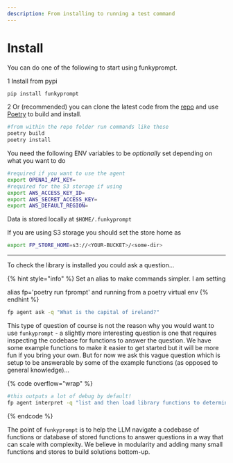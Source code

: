 ```yaml
---
description: From installing to running a test command
---
```


# Install

You can do one of the following to start using funkyprompt.

1 Install from pypi

```bash
pip install funkyprompt
```

2 Or (recommended) you can clone the latest code from the [repo](https://github.com/mr-saoirse/funkyprompt) and use [Poetry](https://python-poetry.org/) to build and install.&#x20;

```bash
#from within the repo folder run commands like these
poetry build
poetry install
```

You need the following ENV variables to be _optionally_ set depending on what you want to do

```bash
#required if you want to use the agent
export OPENAI_API_KEY=
#required for the S3 storage if using
export AWS_ACCESS_KEY_ID=
export AWS_SECRET_ACCESS_KEY= 
export AWS_DEFAULT_REGION=
```

Data is stored locally at `$HOME/.funkyprompt`&#x20;

If you are using S3 storage you should set the store home as

```bash
export FP_STORE_HOME=s3://<YOUR-BUCKET>/<some-dir>
```

***

To check the library is installed you could ask a question...

{% hint style="info" %}
Set an alias to make commands simpler. I am setting&#x20;

alias fp='poetry run fprompt' and running from a poetry virtual env
{% endhint %}

```bash
fp agent ask -q "What is the capital of ireland?"
```

This type of question of course is not the reason why you would want to use `funkyprompt` - a slightly more interesting question is one that requires inspecting the codebase for functions to answer the question. We have some example functions to make it easier to get started but it will be more fun if you bring your own. But for now we ask this vague question which is setup to be answerable by some of the example functions (as opposed to general knowledge)...

{% code overflow="wrap" %}
```bash
#this outputs a lot of debug by default!
fp agent interpret -q "list and then load library functions to determine what a person John@gmail.com would do if their favourite color is Gold?"
```
{% endcode %}

The point of `funkyprompt` is to help the LLM navigate a codebase of functions or database of stored functions to answer questions in a way that can scale with complexity. We believe  in modularity and adding many small functions and stores to build solutions bottom-up.


